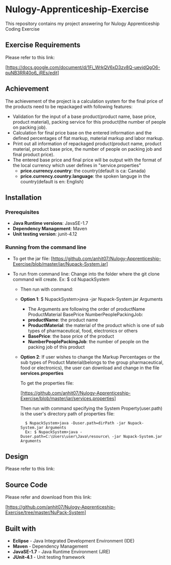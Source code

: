 # Nulogy-Apprenticeship-Exercise
This repository contains my project answering for Nulogy Apprenticeship Coding Exercise 

## Exercise Requirements 
Please refer to this link: 

[https://docs.google.com/document/d/1Fi_WrkQV6xD3zv8Q-uevjdQgO6-puNB3RR40o6_jREs/edit]

## Achievement
The achievement of the project is a calculation system for the final price of the products need to be repackaged with following features:
 - Validation for the input of a base product(product name, base price, product material), packing service for this product(the number of people on packing job).
 - Calculation for final price base on the entered information and the defined percentages of flat markup, material markup and labor markup.
 - Print out all information of repackaged product(product name, product material, product base price, the number of people on packing job and final product price).
 - The entered base price and final price will be output with the format of the local currency which user defines in "service.properties"
 	- __price.currency.country__: the country(default is ca: Canada)
 	- __price.currency.country.language__: the spoken languge in the country(default is en: English)
 
## Installation
### Prerequisites
- __Java Runtime versions__: JavaSE-1.7
- __Dependency Management__: Maven
- __Unit testing version__: junit-4.12

### Running from the command line
- To get the jar file:
    [https://github.com/anhit07/Nulogy-Apprenticeship-Exercise/blob/master/jar/Nupack-System.jar]

- To run from command line:
Change into the folder where the git clone command will create. Ex: $ cd NupackSystem
    - Then run with command: 
	- __Option 1__: $ NupackSystem>java -jar Nupack-System.jar Arguments
		
        - The Arguments are following the order of productName ProductMaterial BasePrice NumberPeoplePackingJob: 
		- __productName__: the product name
		- __ProductMaterial__: the material of the product which is one of sub types of pharmaceutical, food, electronics or others
		- __BasePrice__: the base price of the product
		- __NumberPeoplePackingJob__: the number of people on the packing job of this product

	- __Option 2__: 
		If user wishes to change the Markup Percentages or the sub types of Product Material(belongs to the group pharmaceutical, food or electronics), 
		the user can download and change in the file __services.properties__

		To get the properties file: 
			
		[https://github.com/anhit07/Nulogy-Apprenticeship-Exercise/blob/master/jar/services.properties]
		
		Then run with command specifying the System Property(user.path) is the 
		user's directory path of properties file:
		
			$ NupackSystem>java -Duser.path=dirPath -jar Nupack-System.jar Arguments
			Ex: $ NupackSystem>java -Duser.path=C:\Users\user\Java\resource\ -jar Nupack-System.jar Arguments
			
## Design 
Please refer to this link:

## Source Code
Please refer and download from this link:

[https://github.com/anhit07/Nulogy-Apprenticeship-Exercise/tree/master/NuPack-System]

## Built with
- __Eclipse__ - Java Integrated Development Environment (IDE)
- __Maven__ - Dependency Management
- __JavaSE-1.7__ - Java Runtime Environment (JRE)
- __JUnit-4.1__ - Unit testing framework 
